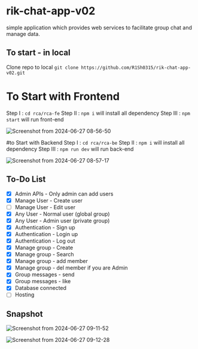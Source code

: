 # rik-chat-app-v02
simple application which provides web services to facilitate group chat and manage data.

## To start - in local

Clone repo to local
`git clone https://github.com/R1Sh0315/rik-chat-app-v02.git`

# To Start with Frontend 
Step I   : `cd rca/rca-fe`
Step II  : `npm i` will install all dependency
Step III : `npm start` will run front-end

![Screenshot from 2024-06-27 08-56-50](https://github.com/R1Sh0315/rik-chat-app-v02/assets/52277260/0aa6b66d-1069-4d96-a457-f2830f048d33)


#to Start with Backend 
Step I   : `cd rca/rca-be`
Step II  : `npm i` will install all dependency
Step III : `npm run dev` will run back-end

![Screenshot from 2024-06-27 08-57-17](https://github.com/R1Sh0315/rik-chat-app-v02/assets/52277260/21fded3a-e0c5-403e-a6fe-0247dbe312db)



## To-Do List
- [x] Admin APIs - Only admin can add users
- [x] Manage User - Create user
- [ ] Manage User - Edit user
- [x] Any User - Normal user (global group)
- [x] Any User - Admin user (private group)
- [x] Authentication - Sign up
- [x] Authentication - Login up
- [x] Authentication - Log out
- [x] Manage group - Create
- [x] Manage group - Search
- [x] Manage group - add member
- [x] Manage group - del member if you are Admin
- [x] Group messages - send
- [x] Group messages - like
- [x] Database connected
- [ ] Hosting

## Snapshot
![Screenshot from 2024-06-27 09-11-52](https://github.com/R1Sh0315/rik-chat-app-v02/assets/52277260/444a08f1-bbf0-4f74-b9f0-09953bbde3ae)

![Screenshot from 2024-06-27 09-12-28](https://github.com/R1Sh0315/rik-chat-app-v02/assets/52277260/e668e09f-91cc-42d2-a313-812fb6741324)


